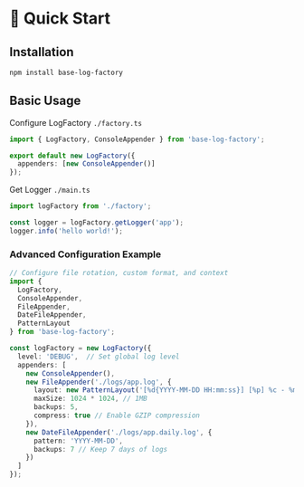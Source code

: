 # 🚀 Quick Start

## Installation
```bash
npm install base-log-factory
```

## Basic Usage

Configure LogFactory `./factory.ts`
```typescript
import { LogFactory, ConsoleAppender } from 'base-log-factory';

export default new LogFactory({
  appenders: [new ConsoleAppender()]
});
```

Get Logger `./main.ts`
```typescript
import logFactory from './factory';

const logger = logFactory.getLogger('app');
logger.info('hello world!');
```

### Advanced Configuration Example
```typescript
// Configure file rotation, custom format, and context
import { 
  LogFactory, 
  ConsoleAppender, 
  FileAppender, 
  DateFileAppender, 
  PatternLayout 
} from 'base-log-factory';

const logFactory = new LogFactory({
  level: 'DEBUG',  // Set global log level
  appenders: [
    new ConsoleAppender(),
    new FileAppender('./logs/app.log', {
      layout: new PatternLayout('[%d{YYYY-MM-DD HH:mm:ss}] [%p] %c - %m %x{userId}'),
      maxSize: 1024 * 1024, // 1MB
      backups: 5,
      compress: true // Enable GZIP compression
    }),
    new DateFileAppender('./logs/app.daily.log', {
      pattern: 'YYYY-MM-DD',
      backups: 7 // Keep 7 days of logs
    })
  ]
});
```